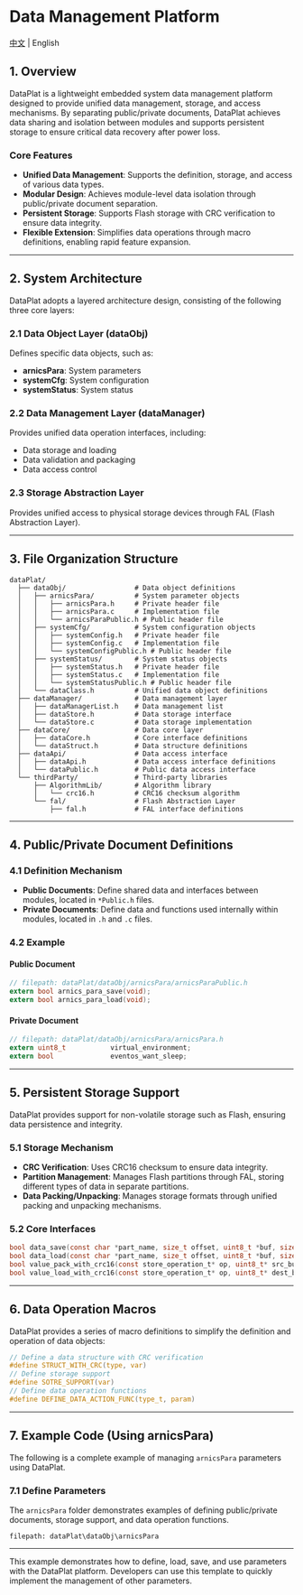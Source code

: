 # Data Management Platform
[中文](dataPlat.md) | English

## 1. Overview

DataPlat is a lightweight embedded system data management platform designed to provide unified data management, storage, and access mechanisms. By separating public/private documents, DataPlat achieves data sharing and isolation between modules and supports persistent storage to ensure critical data recovery after power loss.

### Core Features
- **Unified Data Management**: Supports the definition, storage, and access of various data types.
- **Modular Design**: Achieves module-level data isolation through public/private document separation.
- **Persistent Storage**: Supports Flash storage with CRC verification to ensure data integrity.
- **Flexible Extension**: Simplifies data operations through macro definitions, enabling rapid feature expansion.

---

## 2. System Architecture

DataPlat adopts a layered architecture design, consisting of the following three core layers:

### 2.1 Data Object Layer (dataObj)
Defines specific data objects, such as:
- **arnicsPara**: System parameters
- **systemCfg**: System configuration
- **systemStatus**: System status

### 2.2 Data Management Layer (dataManager)
Provides unified data operation interfaces, including:
- Data storage and loading
- Data validation and packaging
- Data access control

### 2.3 Storage Abstraction Layer
Provides unified access to physical storage devices through FAL (Flash Abstraction Layer).

---

## 3. File Organization Structure

```
dataPlat/
  ├── dataObj/                 # Data object definitions
  │   ├── arnicsPara/          # System parameter objects
  │   │   ├── arnicsPara.h     # Private header file
  │   │   ├── arnicsPara.c     # Implementation file
  │   │   └── arnicsParaPublic.h # Public header file
  │   ├── systemCfg/           # System configuration objects
  │   │   ├── systemConfig.h   # Private header file
  │   │   ├── systemConfig.c   # Implementation file
  │   │   └── systemConfigPublic.h # Public header file
  │   ├── systemStatus/        # System status objects
  │   │   ├── systemStatus.h   # Private header file
  │   │   ├── systemStatus.c   # Implementation file
  │   │   └── systemStatusPublic.h # Public header file
  │   └── dataClass.h          # Unified data object definitions
  ├── dataManager/             # Data management layer
  │   ├── dataManagerList.h    # Data management list
  │   ├── dataStore.h          # Data storage interface
  │   └── dataStore.c          # Data storage implementation
  ├── dataCore/                # Data core layer
  │   ├── dataCore.h           # Core interface definitions
  │   └── dataStruct.h         # Data structure definitions
  ├── dataApi/                 # Data access interface
  │   ├── dataApi.h            # Data access interface definitions
  │   └── dataPublic.h         # Public data access interface
  └── thirdParty/              # Third-party libraries
      ├── AlgorithmLib/        # Algorithm library
      │   └── crc16.h          # CRC16 checksum algorithm
      └── fal/                 # Flash Abstraction Layer
          ├── fal.h            # FAL interface definitions
```

---

## 4. Public/Private Document Definitions

### 4.1 Definition Mechanism
- **Public Documents**: Define shared data and interfaces between modules, located in `*Public.h` files.
- **Private Documents**: Define data and functions used internally within modules, located in `.h` and `.c` files.

### 4.2 Example
#### Public Document
```c
// filepath: dataPlat/dataObj/arnicsPara/arnicsParaPublic.h
extern bool arnics_para_save(void);
extern bool arnics_para_load(void);
```

#### Private Document
```c
// filepath: dataPlat/dataObj/arnicsPara/arnicsPara.h
extern uint8_t           virtual_environment;  
extern bool              eventos_want_sleep;
```

---

## 5. Persistent Storage Support

DataPlat provides support for non-volatile storage such as Flash, ensuring data persistence and integrity.

### 5.1 Storage Mechanism
- **CRC Verification**: Uses CRC16 checksum to ensure data integrity.
- **Partition Management**: Manages Flash partitions through FAL, storing different types of data in separate partitions.
- **Data Packing/Unpacking**: Manages storage formats through unified packing and unpacking mechanisms.

### 5.2 Core Interfaces
```c
bool data_save(const char *part_name, size_t offset, uint8_t *buf, size_t len);
bool data_load(const char *part_name, size_t offset, uint8_t *buf, size_t len);
bool value_pack_with_crc16(const store_operation_t* op, uint8_t* src_buf, size_t src_len);
bool value_load_with_crc16(const store_operation_t* op, uint8_t* dest_buf, size_t dest_len);
```

---

## 6. Data Operation Macros

DataPlat provides a series of macro definitions to simplify the definition and operation of data objects:

```c
// Define a data structure with CRC verification
#define STRUCT_WITH_CRC(type, var) 
// Define storage support
#define SOTRE_SUPPORT(var) 
// Define data operation functions
#define DEFINE_DATA_ACTION_FUNC(type_t, param) 
```

---

## 7. Example Code (Using arnicsPara)

The following is a complete example of managing `arnicsPara` parameters using DataPlat.

### 7.1 Define Parameters

The `arnicsPara` folder demonstrates examples of defining public/private documents, storage support, and data operation functions.

```
filepath: dataPlat\dataObj\arnicsPara
```

---

This example demonstrates how to define, load, save, and use parameters with the DataPlat platform. Developers can use this template to quickly implement the management of other parameters.

